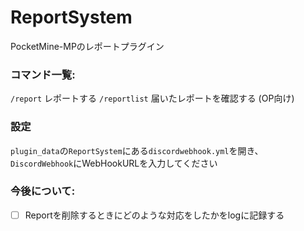 # ReportSystem

PocketMine-MPのレポートプラグイン

### コマンド一覧:
```/report``` レポートする
```/reportlist``` 届いたレポートを確認する (OP向け)

### 設定
```plugin_data```の```ReportSystem```にある```discordwebhook.yml```を開き、```DiscordWebhook```にWebHookURLを入力してください

### 今後について:
- [ ] Reportを削除するときにどのような対応をしたかをlogに記録する
